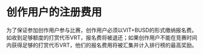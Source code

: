 # 创作用户的注册费用

为了保证参加创作用户参与比赛，创作用户必须以VIT+BUSD的形式缴纳报名费。如收到足够额度的打赏代币VRT，报名费将被退还；如果创作用户不能在竞赛时间内获得足够的打赏代币VRT，他们的报名费用将被汇集并计入排行榜的最高奖励。
